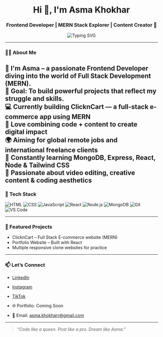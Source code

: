 <h1 align="center">Hi 👋, I'm Asma Khokhar</h1>
<h3 align="center">Frontend Developer | MERN Stack Explorer | Content Creator 🚀</h3>

<p align="center">
  <img src="https://readme-typing-svg.herokuapp.com?font=Fira+Code&size=22&pause=1000&color=36BCF7&center=true&vCenter=true&width=500&lines=Turning+ideas+into+code+✨;Building+ClicknCart+%F0%9F%9A%80;Coding+%2B+Content+%3D+Asma+Brand+%F0%9F%92%AB" alt="Typing SVG" />
</p>

---

### 👩‍💻 About Me

🌟 I'm Asma – a passionate Frontend Developer diving into the world of Full Stack Development (MERN).  
🎯 Goal: To build powerful projects that reflect my struggle and skills.  
 💻 Currently building **ClicknCart** — a full-stack e-commerce app using MERN  
 🎥 Love combining **code + content** to create digital impact  
  🌍 Aiming for **global remote jobs** and international freelance clients  
 🔧 Constantly learning **MongoDB, Express, React, Node & Tailwind CSS**  
 🌟 Passionate about **video editing, creative content & coding aesthetics**
---

### 🚀 Tech Stack

![HTML](https://img.shields.io/badge/-HTML-E34F26?style=flat&logo=html5&logoColor=white)
![CSS](https://img.shields.io/badge/-CSS-1572B6?style=flat&logo=css3)
![JavaScript](https://img.shields.io/badge/-JavaScript-F7DF1E?style=flat&logo=javascript&logoColor=black)
![React](https://img.shields.io/badge/-React-61DAFB?style=flat&logo=react)
![Node.js](https://img.shields.io/badge/-Node.js-339933?style=flat&logo=nodedotjs)
![MongoDB](https://img.shields.io/badge/-MongoDB-47A248?style=flat&logo=mongodb)
![Git](https://img.shields.io/badge/-Git-F05032?style=flat&logo=git)
![VS Code](https://img.shields.io/badge/-VSCode-007ACC?style=flat&logo=visualstudiocode)

---

### 📌 Featured Projects

- ClicknCart – Full Stack E-commerce website (MERN)
- Portfolio Website – Built with React
- Multiple responsive clone websites for practice


---

### 📫 Let’s Connect
- [LinkedIn](https://www.linkedin.com/in/asma-khokhar-28445a2a4/)
- [Instagram](https://www.instagram.com/asmak.web/)
- [TikTok](https://www.tiktok.com/asma_khokhar)
  
- 🌐 Portfolio: Coming Soon  
- 📩 Email: asma.khokharr@gmail.com

---

> *“Code like a queen. Post like a pro. Dream like Asma.”*



